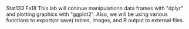 Stat133 Fa18
This lab will coninue manipulationn data frames with "dplyr" and plotting graphics with "ggplot2". Also, we will 
be using various functions to export(or save) tables, images, and R output to external files. 
